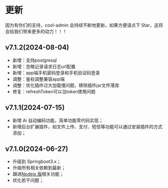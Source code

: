 # 更新

因为有你们的支持，cool-admin 会持续不断地更新，如果方便请点下 Star，这将会给我们带来更多的动力！！！

## v7.1.2(2024-08-04)
- 新增：支持postgresql
- 新增：忽略记录请求日志url配置
- 新增：app端手机密码登录和手机验证码登录
- 调整：鉴权调整兼容app端
- 调整：优化插件过大加载慢问题，移除插件jar文件落库
- 修复：refreshToken可以当token使用问题

## v7.1.1(2024-07-15)

- 新增 Ai 自动编码功能，简单功能零代码实现；
- 新增后台扩展插件，如文件上传、支付、短信等功能可以通过安装插件的方式添加；

## v7.1.0(2024-06-27)

- 升级到 Springboot3.x；
- 升级所有相关依赖到最新；
- 跟进[Nodejs 版](https://cool-js.com)相关功能；
- 优化若干问题；
